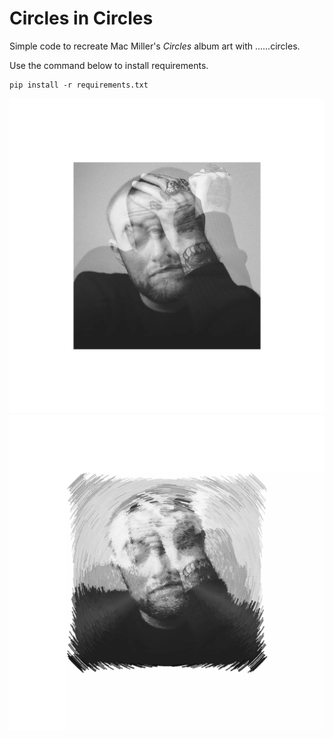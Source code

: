 Circles in Circles
======
Simple code to recreate Mac Miller's *Circles* album art with ......circles.

Use the command below to install requirements.
```pycon
pip install -r requirements.txt
```

![Original Album Art](circles.png) ![Circles in Circles](circles%20in%20circles.png)
